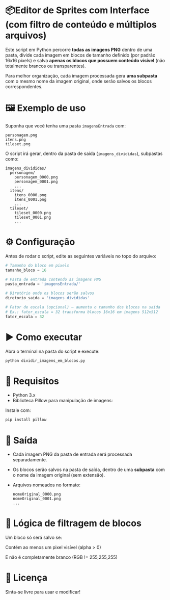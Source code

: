 
# 📦Editor de Sprites com Interface (com filtro de conteúdo e múltiplos arquivos)

Este script em Python percorre **todas as imagens PNG** dentro de uma pasta, divide cada imagem em blocos de tamanho definido (por padrão 16x16 pixels) e salva **apenas os blocos que possuem conteúdo visível** (não totalmente brancos ou transparentes).

Para melhor organização, cada imagem processada gera **uma subpasta** com o mesmo nome da imagem original, onde serão salvos os blocos correspondentes.

# 🖼️ Exemplo de uso

Suponha que você tenha uma pasta `imagensEntrada` com:

```
personagem.png
itens.png
tileset.png
```

O script irá gerar, dentro da pasta de saída (`imagens_divididas`), subpastas como:

```
imagens_divididas/
  personagem/
    personagem_0000.png
    personagem_0001.png
    ...
  itens/
    itens_0000.png
    itens_0001.png
    ...
  tileset/
    tileset_0000.png
    tileset_0001.png
    ...

```

# ⚙️ Configuração

Antes de rodar o script, edite as seguintes variáveis no topo do arquivo:

```PYTHON
# Tamanho do bloco em pixels
tamanho_bloco = 16

# Pasta de entrada contendo as imagens PNG
pasta_entrada = 'imagensEntrada/'

# Diretório onde os blocos serão salvos
diretorio_saida = 'imagens_divididas'

# Fator de escala (opcional) — aumenta o tamanho dos blocos na saída
# Ex.: fator_escala = 32 transforma blocos 16x16 em imagens 512x512
fator_escala = 32

```

# ▶️ Como executar

Abra o terminal na pasta do script e execute:

```PYTHON
python dividir_imagens_em_blocos.py
```

# 🧠 Requisitos

- Python 3.x
- Biblioteca Pillow para manipulação de imagens:

Instale com:

```PYTHON
pip install pillow
```

# 📁 Saída

* Cada imagem PNG da pasta de entrada será processada separadamente.
* Os blocos serão salvos na pasta de saída, dentro de uma **subpasta** com o nome da imagem original (sem extensão).
* Arquivos nomeados no formato:

  ```
  nomeOriginal_0000.png
  nomeOriginal_0001.png
  ...

  ```

# 🧪 Lógica de filtragem de blocos

Um bloco só será salvo se:

Contém ao menos um pixel visível (alpha > 0)

E não é completamente branco (RGB != 255,255,255)

# 📝 Licença

Sinta-se livre para usar e modificar!
